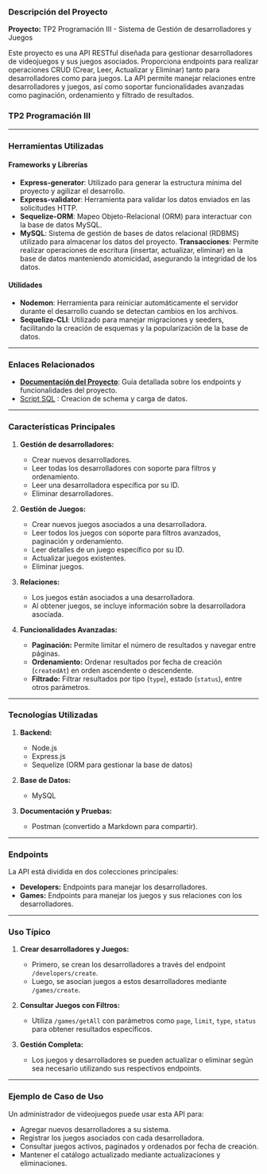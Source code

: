 ﻿### **Descripción del Proyecto**

**Proyecto:**  TP2 Programación III - Sistema de Gestión de desarrolladores y Juegos

Este proyecto es una API RESTful diseñada para gestionar desarrolladores de videojuegos y sus juegos asociados. Proporciona endpoints para realizar operaciones CRUD (Crear, Leer, Actualizar y Eliminar) tanto para desarrolladores como para juegos. La API permite manejar relaciones entre desarrolladores y juegos, así como soportar funcionalidades avanzadas como paginación, ordenamiento y filtrado de resultados.

### **TP2 Programación III**

----------

### **Herramientas Utilizadas**

#### **Frameworks y Librerías**

-   **Express-generator**: Utilizado para generar la estructura mínima del proyecto y agilizar el desarrollo.
-   **Express-validator**: Herramienta para validar los datos enviados en las solicitudes HTTP.
-   **Sequelize-ORM**: Mapeo Objeto-Relacional (ORM) para interactuar con la base de datos MySQL.
-   **MySQL**: Sistema de gestión de bases de datos relacional (RDBMS) utilizado para almacenar los datos del proyecto.
    **Transacciones**:  Permite realizar operaciones de escritura (insertar, actualizar, eliminar) en la base de datos manteniendo atomicidad, asegurando la integridad de los datos.
#### **Utilidades**

-   **Nodemon**: Herramienta para reiniciar automáticamente el servidor durante el desarrollo cuando se detectan cambios en los archivos.
-   **Sequelize-CLI**: Utilizado para manejar migraciones y seeders, facilitando la creación de esquemas y la popularización de la base de datos.

----------

### **Enlaces Relacionados**

-   **[Documentación del Proyecto](https://github.com/MateoBarbato/Tp2PrograIII/blob/main/Documentacion.md)**: Guía detallada sobre los endpoints y funcionalidades del proyecto.
-   [Script SQL](https://github.com/MateoBarbato/Tp2PrograIII/blob/main/DumpProgra3%20con%20data) : Creacion de schema y carga de datos.
----------

### **Características Principales**

1.  **Gestión de desarrolladores:**
    
    -   Crear nuevos desarrolladores.
    -   Leer todas los desarrolladores con soporte para filtros y ordenamiento.
    -   Leer una desarrolladora específica por su ID.
    -   Eliminar desarrolladores.
2.  **Gestión de Juegos:**
    
    -   Crear nuevos juegos asociados a una desarrolladora.
    -   Leer todos los juegos con soporte para filtros avanzados, paginación y ordenamiento.
    -   Leer detalles de un juego específico por su ID.
    -   Actualizar juegos existentes.
    -   Eliminar juegos.
3.  **Relaciones:**
    
    -   Los juegos están asociados a una desarrolladora.
    -   Al obtener juegos, se incluye información sobre la desarrolladora asociada.
4.  **Funcionalidades Avanzadas:**
    
    -   **Paginación:**  Permite limitar el número de resultados y navegar entre páginas.
    -   **Ordenamiento:**  Ordenar resultados por fecha de creación (`createdAt`) en orden ascendente o descendente.
    -   **Filtrado:**  Filtrar resultados por tipo (`type`), estado (`status`), entre otros parámetros.

----------

### **Tecnologías Utilizadas**

1.  **Backend:**
    
    -   Node.js
    -   Express.js
    -   Sequelize (ORM para gestionar la base de datos)
2.  **Base de Datos:**
    
    -   MySQL
3.  **Documentación y Pruebas:**
    
    -   Postman (convertido a Markdown para compartir).

----------

### **Endpoints**

La API está dividida en dos colecciones principales:

-   **Developers:**  Endpoints para manejar los desarrolladores.
-   **Games:**  Endpoints para manejar los juegos y sus relaciones con los desarrolladores.

----------

### **Uso Típico**

1.  **Crear desarrolladores y Juegos:**
    
    -   Primero, se crean los desarrolladores a través del endpoint  `/developers/create`.
    -   Luego, se asocian juegos a estos desarrolladores mediante  `/games/create`.
2.  **Consultar Juegos con Filtros:**
    
    -   Utiliza  `/games/getAll`  con parámetros como  `page`,  `limit`,  `type`,  `status`  para obtener resultados específicos.
3.  **Gestión Completa:**
    
    -   Los juegos y desarrolladores se pueden actualizar o eliminar según sea necesario utilizando sus respectivos endpoints.

----------

### **Ejemplo de Caso de Uso**

Un administrador de videojuegos puede usar esta API para:

-   Agregar nuevos desarrolladores a su sistema.
-   Registrar los juegos asociados con cada desarrolladora.
-   Consultar juegos activos, paginados y ordenados por fecha de creación.
-   Mantener el catálogo actualizado mediante actualizaciones y eliminaciones.
